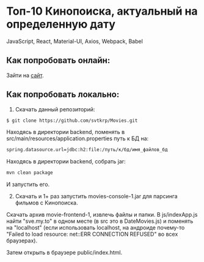 # Топ-10 Кинопоиска, актуальный на определенную дату
JavaScript, React, Material-UI, Axios, Webpack, Babel

## Как попробовать онлайн:
Зайти на [сайт](https://sve.my.to/movies).

## Как попробовать локально:
1) Скачать данный репозиторий:
```sh
$ git clone https://github.com/svtkrp/Movies.git
```
Находясь в директории backend, поменять в src/main/resources/application.properties путь к БД на:
```sh
spring.datasource.url=jdbc:h2:file:/путь/к/бд/имя_файлов_бд
```
Находясь в директории backend, собрать jar:
```sh
mvn clean package
```
И запустить его.

2) Скачать и 1+ раз запустить movies-console-1.jar для парсинга фильмов с Кинопоиска.

Скачать архив movie-frontend-1, извлечь файлы и папки.
В js/indexApp.js найти "sve.my.to" в одном месте (в src это в DateMovies.js) и поменять на "localhost" (если использовать localhost, на андроиде почему-то "Failed to load resource: net::ERR CONNECTION REFUSED" во всех браузерах).

Затем открыть в браузере public/index.html.
